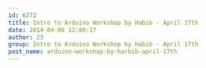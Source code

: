 ```yaml
---
id: 6272
title: Intro to Arduino Workshop by Habib - April 17th
date: 2014-04-08 12:09:17
author: 23
group: Intro to Arduino Workshop by Habib - April 17th
post_name: arduino-workshop-by-harbib-april-17th
---
```


